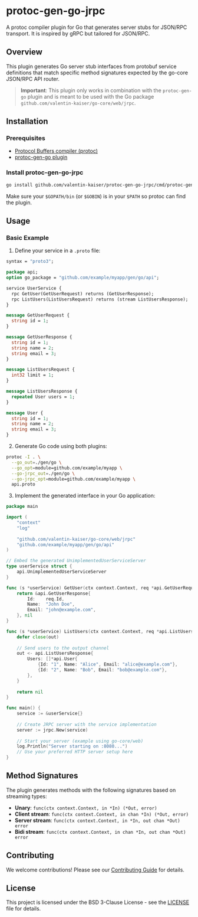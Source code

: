 # protoc-gen-go-jrpc

A protoc compiler plugin for Go that generates server stubs for JSON/RPC transport. It is inspired by gRPC but tailored for JSON/RPC.

## Overview

This plugin generates Go server stub interfaces from protobuf service definitions that match specific method signatures expected by the go-core JSON/RPC API router.

> **Important**: This plugin only works in combination with the `protoc-gen-go` plugin and is meant to be used with the Go package `github.com/valentin-kaiser/go-core/web/jrpc`.

## Installation

### Prerequisites

- [Protocol Buffers compiler (protoc)](https://protobuf.dev/installation/)
- [protoc-gen-go plugin](https://github.com/protocolbuffers/protobuf-go) 

### Install protoc-gen-go-jrpc

```bash
go install github.com/valentin-kaiser/protoc-gen-go-jrpc/cmd/protoc-gen-go-jrpc@latest
```

Make sure your `$GOPATH/bin` (or `$GOBIN`) is in your `$PATH` so protoc can find the plugin.

## Usage

### Basic Example

1. Define your service in a `.proto` file:

```protobuf
syntax = "proto3";

package api;
option go_package = "github.com/example/myapp/gen/go/api";

service UserService {
  rpc GetUser(GetUserRequest) returns (GetUserResponse);
  rpc ListUsers(ListUsersRequest) returns (stream ListUsersResponse);
}

message GetUserRequest {
  string id = 1;
}

message GetUserResponse {
  string id = 1;
  string name = 2;
  string email = 3;
}

message ListUsersRequest {
  int32 limit = 1;
}

message ListUsersResponse {
  repeated User users = 1;
}

message User {
  string id = 1;
  string name = 2;
  string email = 3;
}
```

2. Generate Go code using both plugins:

```bash
protoc -I . \
  --go_out=./gen/go \
  --go_opt=module=github.com/example/myapp \
  --go-jrpc_out=./gen/go \
  --go-jrpc_opt=module=github.com/example/myapp \
  api.proto
```

3. Implement the generated interface in your Go application:

```go
package main

import (
    "context"
    "log"
    
    "github.com/valentin-kaiser/go-core/web/jrpc"
    "github.com/example/myapp/gen/go/api"
)

// Embed the generated UnimplementedUserServiceServer
type userService struct {
    api.UnimplementedUserServiceServer
}

func (s *userService) GetUser(ctx context.Context, req *api.GetUserRequest) (*api.GetUserResponse, error) {
    return &api.GetUserResponse{
        Id:    req.Id,
        Name:  "John Doe",
        Email: "john@example.com",
    }, nil
}

func (s *userService) ListUsers(ctx context.Context, req *api.ListUsersRequest, out chan *api.ListUsersResponse) error {
    defer close(out)
    
    // Send users to the output channel
    out <- api.ListUsersResponse{
        Users: []*api.User{
            {Id: "1", Name: "Alice", Email: "alice@example.com"},
            {Id: "2", Name: "Bob", Email: "bob@example.com"},
        },
    }
    
    return nil
}

func main() {
    service := &userService{}
    
    // Create JRPC server with the service implementation
    server := jrpc.New(service)
    
    // Start your server (example using go-core/web)
    log.Println("Server starting on :8080...")
    // Use your preferred HTTP server setup here
}
```

## Method Signatures

The plugin generates methods with the following signatures based on streaming types:

- **Unary**: `func(ctx context.Context, in *In) (*Out, error)`
- **Client stream**: `func(ctx context.Context, in chan *In) (*Out, error)`
- **Server stream**: `func(ctx context.Context, in *In, out chan *Out) error`
- **Bidi stream**: `func(ctx context.Context, in chan *In, out chan *Out) error`

## Contributing

We welcome contributions! Please see our [Contributing Guide](CONTRIBUTING.md) for details.

## License

This project is licensed under the BSD 3-Clause License - see the [LICENSE](LICENSE) file for details.
